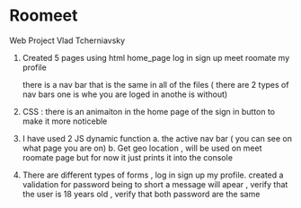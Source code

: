 # Roomeet
Web Project Vlad Tcherniavsky

1. Created 5 pages using html 
    home_page
    log in
    sign up
    meet roomate
    my profile 

    there is a nav bar that is the same in all of the files ( there are 2 types of nav bars one is whe you are loged in anothe is without)

2. CSS : 
    there is an animaiton in the home page of the sign in button to make it more noticeble 

3. I have used 2 JS dynamic function 
    a. the active nav bar  ( you can see on what page you are on)
    b. Get geo location , will be used on meet roomate page but for now it just prints it into the console
4. There are different types of forms , log in sign up my profile.   created a validation for password being to short a message will apear , verify that the user is 18 years old  , verify that both password are the same
